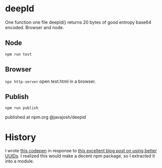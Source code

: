 # deepId
One function one file deepId() returns 20 bytes of good entropy base64 encoded. Browser and node.

## Node
`npm run test`

## Browser
`npx http-server`
open test.html in a browser.

## Publish
`npm run publish`

published at npm.org @javajosh/deepid


# History
I wrote [this codepen](https://codepen.io/javajosh/pen/BaVrBMb?editors=0010) in response to [this excellent blog post on using better UUIDs](https://neilmadden.blog/2018/08/30/moving-away-from-uuids/). I realized this would make a decent npm package, so I extracted it into a module. 